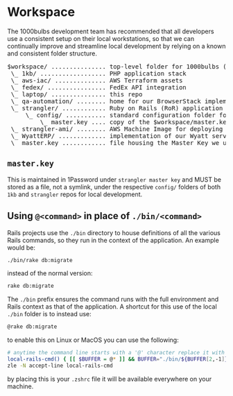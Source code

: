 # Workspace

The 1000bulbs development team has recommended that all developers use a consistent setup on their local workstations, so that we can continually improve and streamline local development by relying on a known and consistent folder structure.

<pre>
$workspace/ ............... top-level folder for 1000bulbs (e.g. developer name of choice)
 \_ 1kb/ .................. PHP application stack
 \_ aws-iac/ .............. AWS Terraform assets
 \_ fedex/ ................ FedEx API integration
 \_ laptop/ ............... this repo
 \_ qa-automation/ ........ home for our BrowserStack implementations
 \_ strangler/ ............ Ruby on Rails (RoR) application stack
     \_ config/ ........... standard configuration folder for Rails
         \_ master.key .... copy of the $workspace/master.key file
 \_ strangler-ami/ ........ AWS Machine Image for deploying the above
 \_ WyattERP/ ............. implementation of our Wyatt server
 \_ master.key ............ file housing the Master Key we use for both PHP and RoR
</pre>

## `master.key`

This is maintained in 1Password under `strangler master key` and MUST be stored as a file, not a symlink, under the respective `config/` folders of both `1kb` and `strangler` repos for local development.

## Using `@<command>` in place of `./bin/<command>`

Rails projects use the `./bin` directory to house definitions of all the various Rails commands, so they run in the context of the application. An example would be:

```bash
./bin/rake db:migrate
```

instead of the normal version:

```bash
rake db:migrate
```

The `./bin` prefix ensures the command runs with the full environment and Rails context as that of the application. A shortcut for this use of the local `./bin` folder is to instead use:

```bash
@rake db:migrate
```

to enable this on Linux or MacOS you can use the following:

```bash
# anytime the command line starts with a '@' character replace it with the prefix './bin/'
local-rails-cmd() { [[ $BUFFER = @* ]] && BUFFER="./bin/${BUFFER[2,-1]}"; zle .$WIDGET "$@"; }
zle -N accept-line local-rails-cmd
```

by placing this is your `.zshrc` file it will be available everywhere on your machine.